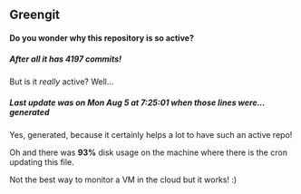 ## Greengit

#### Do you wonder why this repository is so active?

##### After all it has 4197 commits!

But is it *really* active? Well...

##### Last update was on Mon Aug 5 at 7:25:01 when those lines were... generated

Yes, generated, because it certainly helps a lot to have such an active repo!

Oh and there was **93%** disk usage on the machine
where there is the cron updating this file.

Not the best way to monitor a VM in the cloud but it works! :)
